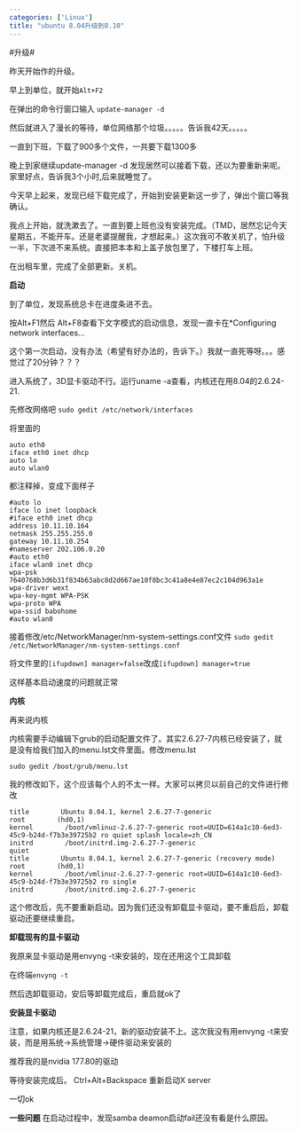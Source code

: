 ```yaml
--- 
categories: ['Linux']
title: "ubuntu 8.04升级到8.10"
---
```


#升级#

昨天开始作的升级。

早上到单位，就开始`Alt+F2`

在弹出的命令行窗口输入
`update-manager -d`

然后就进入了漫长的等待，单位网络那个垃圾。。。。。告诉我42天。。。。。

一直到下班，下载了900多个文件，一共要下载1300多

晚上到家继续update-manager -d 发现居然可以接着下载，还以为要重新来呢。家里好点，告诉我3个小时,后来就睡觉了。

今天早上起来，发现已经下载完成了，开始到安装更新这一步了，弹出个窗口等我确认。

我点上开始，就洗漱去了。一直到要上班也没有安装完成。（TMD，居然忘记今天星期五，不能开车。还是老婆提醒我，才想起来。）这次我可不敢关机了，怕升级一半，下次进不来系统。直接把本本和上盖子放包里了，下楼打车上班。

在出租车里，完成了全部更新。关机。

**启动**

到了单位，发现系统总卡在进度条进不去。

按Alt+F1然后 Alt+F8查看下文字模式的启动信息，发现一直卡在*Configuring network interfaces...

这个第一次启动，没有办法（希望有好办法的，告诉下。）我就一直死等呀。。。感觉过了20分钟？？？

进入系统了，3D显卡驱动不行。运行uname -a查看，内核还在用8.04的2.6.24-21.

先修改网络吧
`sudo gedit /etc/network/interfaces`

将里面的

```
auto eth0
iface eth0 inet dhcp
auto lo
auto wlan0
```

都注释掉，变成下面样子

```
#auto lo
iface lo inet loopback
#iface eth0 inet dhcp
address 10.11.10.164
netmask 255.255.255.0
gateway 10.11.10.254
#nameserver 202.106.0.20
#auto eth0
iface wlan0 inet dhcp
wpa-psk 7640768b3d6b31f834b63abc8d2d667ae10f8bc3c41a8e4e87ec2c104d963a1e
wpa-driver wext
wpa-key-mgmt WPA-PSK
wpa-proto WPA
wpa-ssid babohome
#auto wlan0
```

接着修改/etc/NetworkManager/nm-system-settings.conf文件
`sudo gedit /etc/NetworkManager/nm-system-settings.conf`

将文件里的`[ifupdown] manager=false`改成`[ifupdown] manager=true`

这样基本启动速度的问题就正常

**内核**

再来说内核

内核需要手动编辑下grub的启动配置文件了。其实2.6.27-7内核已经安装了，就是没有给我们加入的menu.lst文件里面。修改menu.lst

`sudo gedit /boot/grub/menu.lst`

我的修改如下，这个应该每个人的不太一样。大家可以拷贝以前自己的文件进行修改

```
title        Ubuntu 8.04.1, kernel 2.6.27-7-generic
root        (hd0,1)
kernel        /boot/vmlinuz-2.6.27-7-generic root=UUID=614a1c10-6ed3-45c9-b24d-f7b3e39725b2 ro quiet splash locale=zh_CN
initrd        /boot/initrd.img-2.6.27-7-generic
quiet
title        Ubuntu 8.04.1, kernel 2.6.27-7-generic (recovery mode)
root        (hd0,1)
kernel        /boot/vmlinuz-2.6.27-7-generic root=UUID=614a1c10-6ed3-45c9-b24d-f7b3e39725b2 ro single
initrd        /boot/initrd.img-2.6.27-7-generic
```

这个修改后，先不要重新启动。因为我们还没有卸载显卡驱动，要不重启后，卸载驱动还要继续重启。 

**卸载现有的显卡驱动**

我原来显卡驱动是用envyng -t来安装的，现在还用这个工具卸载

在终端`envyng -t`

然后选卸载驱动，安后等卸载完成后，重启就ok了 

**安装显卡驱动**

注意，如果内核还是2.6.24-21，新的驱动安装不上。</strong>这次我没有用envyng -t来安装，而是用系统->系统管理->硬件驱动来安装的

推荐我的是nvidia 177.80的驱动

等待安装完成后。 Ctrl+Alt+Backspace 重新启动X server

一切ok

**一些问题**
在启动过程中，发现samba deamon启动fail还没有看是什么原因。
